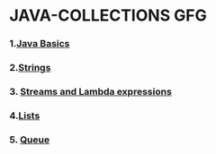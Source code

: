 # JAVA-COLLECTIONS GFG
### 1.[Java Basics](https://github.com/Rani-dha/JAVA-COLLECTIONS/tree/master/java%20basics)


### 2.[Strings](https://github.com/Rani-dha/JAVA-COLLECTIONS/tree/master/Strings)

### 3. [Streams and Lambda expressions](https://github.com/Rani-dha/JAVA-COLLECTIONS/tree/master/Streams%20and%20Lambda%20Expressions)

### 4.[Lists](https://github.com/Rani-dha/JAVA-COLLECTIONS/tree/master/Lists)

### 5. [Queue](https://github.com/Rani-dha/JAVA-COLLECTIONS/tree/master/Queue)
